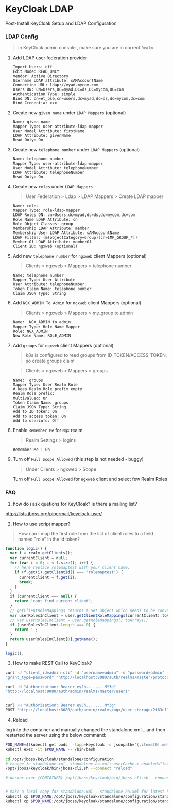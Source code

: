 # KeyCloak LDAP
 
Post-Install KeyCloak Setup and LDAP Configuration 
 

### LDAP Config
> in KeyCloak admin console , make sure you are in correct `Realm`

1. Add LDAP user federation provider
    ``` 
    Import Users: off
    Edit Mode: READ_ONLY
    Vendor: Active Directory
    Username LDAP attribute: sAMAccountName
    Connection URL: ldap://myad.mycom.com
    Users DN: CN=Users,DC=myad,DC=ds,DC=mycom,DC=com
    Authentication Type: simple
    Bind DN: cn=et_ose,cn=users,dc=myad,dc=ds,dc=mycom,dc=com
    Bind Credentia: xxx
    ```
2. Create new `given name` under `LDAP Mappers` (optional)
    ``` 
    Name: given name
    Mapper Type: user-attribute-ldap-mapper
    User Model Attribute: firstName
    LDAP Attribute: givenName
    Read Only: On
    ```
3. Create new `telephone number` under `LDAP Mappers` (optional)
    ``` 
    Name: telephone number
    Mapper Type: user-attribute-ldap-mapper
    User Model Attribute: telephoneNumber
    LDAP Attribute: telephoneNumber
    Read Only: On
    ```
4. Create new `roles` under `LDAP Mappers`

    > User Federation >  Ldap > LDAP Mappers > Create LDAP mapper

    ``` 
    Name: roles
    Mapper Type: role-ldap-mapper
    LDAP Roles DN: cn=Users,dc=myad,dc=ds,dc=mycom,dc=com
    Role Name LDAP Attribute: cn
    Role Object Classes: group
    Membership LDAP Attribute: member
    Membership User LDAP Attribute: sAMAccountName
    LDAP Filter: (&(objectCategory=Group)(cn=IMP_GROUP_*))
    Member-Of LDAP Attribute: memberOf
    Client ID: ngxweb (optional)
    ```
 
5. Add new `telephone number` for `ngxweb` client Mappers (optional)

    > Clients > ngxweb > Mappers > telephone number

    ```
    Name: telephone number
    Mapper Type: User Attribute
    User Attribute: telephoneNumber
    Token Claim Name: telephone_number
    Claim JSON Type: String
    ```
 
6. Add `NGX_ADMIN To Admin` for `ngxweb` client Mappers (optional)

    > Clients > ngxweb > Mappers > my_group to admin

    ```
    Name:  NGX_ADMIN to admin
    Mapper Type: Role Name Mapper
    Role: NGX_ADMIN
    New Role Name: ROLE_ADMIN
    ```

7. Add `groups` for `ngxweb` client Mappers (optional)
    > k8s is configured to reed groups from ID_TOKEN/ACCESS_TOKEN, so create groups claim

    > Clients > ngxweb > Mappers > groups

    ```
    Name:  groups
    Mapper Type: User Realm Role
    # keep Realm Role prefix empty
    Realm Role prefix: 
    Multivalued: On
    Token Claim Name: groups
    Claim JSON Type: String
    Add to ID token: On
    Add to access token: On
    Add to userinfo: Off
    ```

8. Enable `Remember Me` for `Ngx` realm.

    > Realm Settings > logins 

    ```
    Remember Me : On
    ```

9. Turn off `Full Scope Allowed` (this step is not needed - buggy)

    > Under Clients > ngxweb > Scope
    
    Turn off `Full Scope Allowed` for `ngxweb` client and select few Realm Roles


### FAQ

1. how do i ask quetions for KeyCloak? is there a mailing list?

http://lists.jboss.org/pipermail/keycloak-user/

2. How to use script mapper?
> How can I map the first role from the list of client roles to a field named "role" in the id token? 
```js
function logic() {
  var f = realm.getClients();
  var currentClient = null;
  for (var i = 0; i < f.size(); i++) {
    // here replace rolemaptest with your client name.
    if (f.get(i).getClientId() === 'rolemaptest') {
      currentClient = f.get(i);
      break;
    }
  }
  if (currentClient === null) {
    return 'cant find current client';
  }
  // getClientRoleMappings returns a Set object which needs to be converted to an array. Otherwise it just returns a list of nulls, dunno why
  var userRolesInClient = user.getClientRoleMappings(currentClient).toArray();
  // var userRolesInClient = user.getRoleMappings().toArray();
  if (userRolesInClient.length === 0) {
    return '';
  }
  return userRolesInClient[0].getName();
}

logic();
```

3. How to make REST Call to KeyCloak?

```bash
curl -d "client_id=admin-cli" -d "username=admin" -d "password=admin" -d
"grant_type=password" "http://localhost:8080/auth/realms/master/protocol/openid-connect/token"

curl -H "Authorization: Bearer eyJh........MY3g" 
"http://localhost:8080/auth/admin/realms/master/users"


curl -H "Authorization: Bearer eyJh........MY3g"
POST "https://localhost:8080/auth/admin/realms/ngx/user-storage/2f63c117-9f99-4cb4-bb8f-2ff748bbcadb/mappers/98972fa2-2055-4f98-a238-f0da7cfbe135/sync?direction=fedToKeycloak"
```

4. Reload

log into the container and manually changed the standalone.xml... and then restarted the server using the below command:
```bash
POD_NAME=$(kubectl get pods  -lapp=keycloak -o jsonpath='{.items[0].metadata.name}')
kubectl exec -it $POD_NAME -- /bin/bash
 
cd /opt/jboss/keycloak/standalone/configuration
# change in standalone.xml, standalone-ha.xml: userCache-> enabled="false"
/opt/jboss/keycloak/bin/jboss-cli.sh --connect "reload"

# docker exec {CONTAINER} /opt/jboss/keycloak/bin/jboss-cli.sh --connect "reload"


# make a local copy for standalone.xml , standalone-ha.xml for latest keycloak version
kubectl cp $POD_NAME:/opt/jboss/keycloak/standalone/configuration/standalone.xml /Developer/Work/SPA/ngx-starter-kit/.deploy/keycloak
kubectl cp $POD_NAME:/opt/jboss/keycloak/standalone/configuration/standalone-ha.xml /Developer/Work/SPA/ngx-starter-kit/.deploy/keycloak
```



